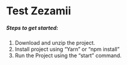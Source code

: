 # Test Zezamii 


##### Steps to get started:
1.	Download and unzip the project. 
2.	Install project using “Yarn” or “npm install”
3.	Run the Project using the “start” command.

